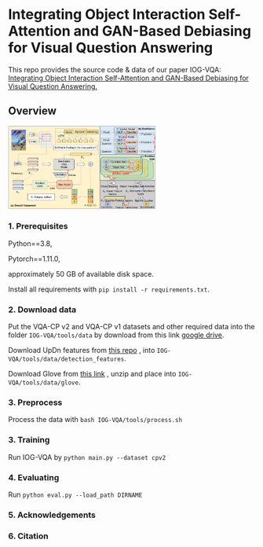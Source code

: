 # Integrating Object Interaction Self-Attention and GAN-Based Debiasing for Visual Question Answering

This repo provides the source code & data of our paper IOG-VQA: [Integrating Object Interaction Self-Attention and GAN-Based Debiasing for Visual Question Answering.]() 

## Overview

<img src="IOG-VQA/IOG-VQA.png" width="300">

### 1. Prerequisites

Python==3.8,

Pytorch==1.11.0,

approximately 50 GB of available disk space.

Install all requirements with ``pip install -r requirements.txt``.


### 2. Download data

Put the VQA-CP v2 and VQA-CP v1 datasets and other required data into the folder ``IOG-VQA/tools/data`` by  download from this link [google drive](https://drive.google.com/drive/folders/1r39_F1rThBpCTuettYxTI45dm4HnJVp4?usp=sharing).

Download UpDn features from [this repo](https://github.com/kobowon/cs470_project_version2) , into ``IOG-VQA/tools/data/detection_features``.

Download Glove from [this link](http://nlp.stanford.edu/data/glove.6B.zip) , unzip and place into ``IOG-VQA/tools/data/glove``.

### 3. Preprocess

Process the data with ``bash IOG-VQA/tools/process.sh``

### 3. Training

Run IOG-VQA by  ``python main.py --dataset cpv2`` 


### 4. Evaluating

Run ``python eval.py --load_path DIRNAME``

### 5. Acknowledgements



### 6. Citation

